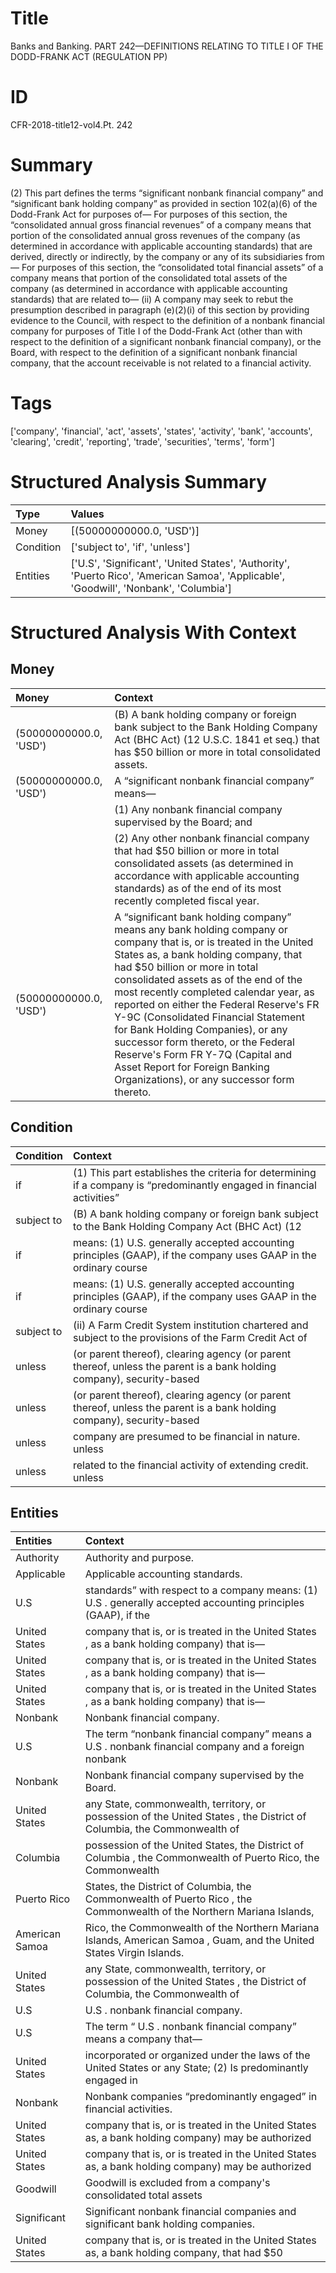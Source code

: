 # Title

 Banks and Banking. PART 242—DEFINITIONS RELATING TO TITLE I OF THE DODD-FRANK ACT (REGULATION PP)


# ID

 CFR-2018-title12-vol4.Pt. 242


# Summary

(2) This part defines the terms &#8220;significant nonbank financial company&#8221; and &#8220;significant bank holding company&#8221; as provided in section 102(a)(6) of the Dodd-Frank Act for purposes of&#8212;
For purposes of this section, the &#8220;consolidated annual gross financial revenues&#8221; of a company means that portion of the consolidated annual gross revenues of the company (as determined in accordance with applicable accounting standards) that are derived, directly or indirectly, by the company or any of its subsidiaries from&#8212;
For purposes of this section, the &#8220;consolidated total financial assets&#8221; of a company means that portion of the consolidated total assets of the company (as determined in accordance with applicable accounting standards) that are related to&#8212;
(ii) A company may seek to rebut the presumption described in paragraph (e)(2)(i) of this section by providing evidence to the Council, with respect to the definition of a nonbank financial company for purposes of Title I of the Dodd-Frank Act (other than with respect to the definition of a significant nonbank financial company), or the Board, with respect to the definition of a significant nonbank financial company, that the account receivable is not related to a financial activity.


# Tags

['company', 'financial', 'act', 'assets', 'states', 'activity', 'bank', 'accounts', 'clearing', 'credit', 'reporting', 'trade', 'securities', 'terms', 'form']


# Structured Analysis Summary

| Type      | Values                                                                                                                                 |
|:----------|:---------------------------------------------------------------------------------------------------------------------------------------|
| Money     | [(50000000000.0, 'USD')]                                                                                                               |
| Condition | ['subject to', 'if', 'unless']                                                                                                         |
| Entities  | ['U.S', 'Significant', 'United States', 'Authority', 'Puerto Rico', 'American Samoa', 'Applicable', 'Goodwill', 'Nonbank', 'Columbia'] |


# Structured Analysis With Context

 


## Money

| Money                  | Context                                                                                                                                                                                                                                                                                                                                                                                                                                                                                                                                                                       |
|:-----------------------|:------------------------------------------------------------------------------------------------------------------------------------------------------------------------------------------------------------------------------------------------------------------------------------------------------------------------------------------------------------------------------------------------------------------------------------------------------------------------------------------------------------------------------------------------------------------------------|
| (50000000000.0, 'USD') | (B) A bank holding company or foreign bank subject to the Bank Holding Company Act (BHC Act) (12 U.S.C. 1841 et seq.) that has $50 billion or more in total consolidated assets.                                                                                                                                                                                                                                                                                                                                                                                              |
| (50000000000.0, 'USD') | A &#8220;significant nonbank financial company&#8221; means&#8212;                                                                                                                                                                                                                                                                                                                                                                                                                                                                                                            |
|                        |             (1) Any nonbank financial company supervised by the Board; and                                                                                                                                                                                                                                                                                                                                                                                                                                                                                                    |
|                        |             (2) Any other nonbank financial company that had $50 billion or more in total consolidated assets (as determined in accordance with applicable accounting standards) as of the end of its most recently completed fiscal year.                                                                                                                                                                                                                                                                                                                                    |
| (50000000000.0, 'USD') | A &#8220;significant bank holding company&#8221; means any bank holding company or company that is, or is treated in the United States as, a bank holding company, that had $50 billion or more in total consolidated assets as of the end of the most recently completed calendar year, as reported on either the Federal Reserve's FR Y-9C (Consolidated Financial Statement for Bank Holding Companies), or any successor form thereto, or the Federal Reserve's Form FR Y-7Q (Capital and Asset Report for Foreign Banking Organizations), or any successor form thereto. |


## Condition

| Condition   | Context                                                                                                                             |
|:------------|:------------------------------------------------------------------------------------------------------------------------------------|
| if          | (1) This part establishes the criteria for determining  if a company is &#8220;predominantly engaged in financial activities&#8221; |
| subject to  | (B) A bank holding company or foreign bank  subject to the Bank Holding Company Act (BHC Act) (12                                   |
| if          | means: (1) U.S. generally accepted accounting principles (GAAP), if the company uses GAAP in the ordinary course                    |
| if          | means: (1) U.S. generally accepted accounting principles (GAAP), if the company uses GAAP in the ordinary course                    |
| subject to  | (ii) A Farm Credit System institution chartered and  subject to the provisions of the Farm Credit Act of                            |
| unless      | (or parent thereof), clearing agency (or parent thereof, unless the parent is a bank holding company), security-based               |
| unless      | (or parent thereof), clearing agency (or parent thereof, unless the parent is a bank holding company), security-based               |
| unless      | company are presumed to be financial in nature. unless                                                                              |
| unless      | related to the financial activity of extending credit. unless                                                                       |


## Entities

| Entities       | Context                                                                                                                |
|:---------------|:-----------------------------------------------------------------------------------------------------------------------|
| Authority      | Authority  and purpose.                                                                                                |
| Applicable     | Applicable  accounting standards.                                                                                      |
| U.S            | standards&#8221; with respect to a company means: (1) U.S . generally accepted accounting principles (GAAP), if the    |
| United States  | company that is, or is treated in the United States , as a bank holding company) that is&#8212;                        |
| United States  | company that is, or is treated in the United States , as a bank holding company) that is&#8212;                        |
| United States  | company that is, or is treated in the United States , as a bank holding company) that is&#8212;                        |
| Nonbank        | Nonbank  financial company.                                                                                            |
| U.S            | The term &#8220;nonbank financial company&#8221; means a  U.S . nonbank financial company and a foreign nonbank        |
| Nonbank        | Nonbank  financial company supervised by the Board.                                                                    |
| United States  | any State, commonwealth, territory, or possession of the United States , the District of Columbia, the Commonwealth of |
| Columbia       | possession of the United States, the District of Columbia , the Commonwealth of Puerto Rico, the Commonwealth          |
| Puerto Rico    | States, the District of Columbia, the Commonwealth of Puerto Rico , the Commonwealth of the Northern Mariana Islands,  |
| American Samoa | Rico, the Commonwealth of the Northern Mariana Islands, American Samoa , Guam, and the United States Virgin Islands.   |
| United States  | any State, commonwealth, territory, or possession of the United States , the District of Columbia, the Commonwealth of |
| U.S            | U.S . nonbank financial company.                                                                                       |
| U.S            | The term &#8220; U.S . nonbank financial company&#8221; means a company that&#8212;                                    |
| United States  | incorporated or organized under the laws of the United States or any State; (2) Is predominantly engaged in            |
| Nonbank        | Nonbank  companies “predominantly engaged” in financial activities.                                                    |
| United States  | company that is, or is treated in the United States as, a bank holding company) may be authorized                      |
| United States  | company that is, or is treated in the United States as, a bank holding company) may be authorized                      |
| Goodwill       | Goodwill is excluded from a company's consolidated total assets                                                        |
| Significant    | Significant  nonbank financial companies and significant bank holding companies.                                       |
| United States  | company that is, or is treated in the United States as, a bank holding company, that had $50                           |


